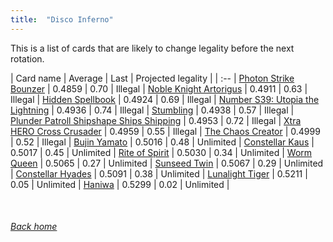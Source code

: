 ```yaml
---
title:  "Disco Inferno"
---
```


This is a list of cards that are likely to change legality before the next rotation.

| Card name | Average | Last | Projected legality |
| :-- |
[Photon Strike Bounzer](https://db.ygoprodeck.com/card/?search=Photon%20Strike%20Bounzer) | 0.4859 | 0.70 | Illegal |
[Noble Knight Artorigus](https://db.ygoprodeck.com/card/?search=Noble%20Knight%20Artorigus) | 0.4911 | 0.63 | Illegal |
[Hidden Spellbook](https://db.ygoprodeck.com/card/?search=Hidden%20Spellbook) | 0.4924 | 0.69 | Illegal |
[Number S39: Utopia the Lightning](https://db.ygoprodeck.com/card/?search=Number%20S39:%20Utopia%20the%20Lightning) | 0.4936 | 0.74 | Illegal |
[Stumbling](https://db.ygoprodeck.com/card/?search=Stumbling) | 0.4938 | 0.57 | Illegal |
[Plunder Patroll Shipshape Ships Shipping](https://db.ygoprodeck.com/card/?search=Plunder%20Patroll%20Shipshape%20Ships%20Shipping) | 0.4953 | 0.72 | Illegal |
[Xtra HERO Cross Crusader](https://db.ygoprodeck.com/card/?search=Xtra%20HERO%20Cross%20Crusader) | 0.4959 | 0.55 | Illegal |
[The Chaos Creator](https://db.ygoprodeck.com/card/?search=The%20Chaos%20Creator) | 0.4999 | 0.52 | Illegal |
[Bujin Yamato](https://db.ygoprodeck.com/card/?search=Bujin%20Yamato) | 0.5016 | 0.48 | Unlimited |
[Constellar Kaus](https://db.ygoprodeck.com/card/?search=Constellar%20Kaus) | 0.5017 | 0.45 | Unlimited |
[Rite of Spirit](https://db.ygoprodeck.com/card/?search=Rite%20of%20Spirit) | 0.5030 | 0.34 | Unlimited |
[Worm Queen](https://db.ygoprodeck.com/card/?search=Worm%20Queen) | 0.5065 | 0.27 | Unlimited |
[Sunseed Twin](https://db.ygoprodeck.com/card/?search=Sunseed%20Twin) | 0.5067 | 0.29 | Unlimited |
[Constellar Hyades](https://db.ygoprodeck.com/card/?search=Constellar%20Hyades) | 0.5091 | 0.38 | Unlimited |
[Lunalight Tiger](https://db.ygoprodeck.com/card/?search=Lunalight%20Tiger) | 0.5211 | 0.05 | Unlimited |
[Haniwa](https://db.ygoprodeck.com/card/?search=Haniwa) | 0.5299 | 0.02 | Unlimited |

<br>

###### [Back home](index)